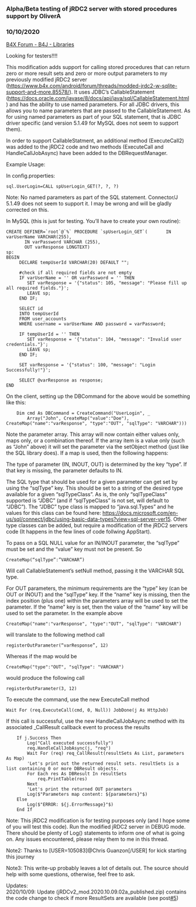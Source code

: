 ### Alpha/Beta testing of jRDC2 server with stored procedures support by OliverA
### 10/10/2020
[B4X Forum - B4J - Libraries](https://www.b4x.com/android/forum/threads/123294/)

Looking for testers!!!!  
  
This modification adds support for calling stored procedures that can return zero or more result sets and zero or more output parameters to my previously modified jRDC2 server (<https://www.b4x.com/android/forum/threads/modded-jrdc2-w-sqlite-support-and-more.85578/>). It uses JDBC’s CallableStatement (<https://docs.oracle.com/javase/8/docs/api/java/sql/CallableStatement.html>) and has the ability to use named parameters. For all JDBC drivers, this allows you to name parameters that are passed to the CallableStatement. As for using named parameters as part of your SQL statement, that is JDBC driver specific (and version 5.1.49 for MySQL does not seem to support them).  
  
In order to support CallableStatment, an additional method (ExecuteCall2) was added to the jRDC2 code and two methods (ExecuteCall and HandleCallJobAsync) have been added to the DBRequestManager.  
  
Example Usage:  
  
In config.properties:  

```B4X
sql.UserLogin=CALL spUserLogin_GET(?, ?, ?)
```

  
Note: No named parameters as part of the SQL statement. Connector/J 5.1.49 does not seem to support it. I may be wrong and will be gladly corrected on this.  
  
In MySQL (this is just for testing. You’ll have to create your own routine):  

```B4X
CREATE DEFINER=`root`@`%` PROCEDURE `spUserLogin_GET`(       IN varUserName VARCHAR(255),  
       IN varPassword VARCHAR (255),  
       OUT varResponse LONGTEXT)  
sp:  
BEGIN  
     DECLARE tempUserId VARCHAR(20) DEFAULT "";  
     
     #check if all required fields are not empty  
     IF varUserName = '' OR varPassword = '' THEN  
        SET varResponse = '{"status": 105, "message": "Please fill up all required fields."}';  
        LEAVE sp;  
     END IF;  
     
     SELECT id  
     INTO tempUserId  
     FROM user_accounts  
     WHERE username = varUserName AND password = varPassword;  
     
     IF tempUserId = '' THEN  
        SET varResponse = '{"status": 104, "message": "Invalid user credentials."}';  
        LEAVE sp;  
     END IF;  
     
     SET varResponse = '{"status": 100, "message": "Login Successfully!"}';  
     
     SELECT @varResponse as response;  
END
```

  
  
On the client, setting up the DBCommand for the above would be something like this:  

```B4X
    Dim cmd As DBCommand = CreateCommand("UserLogin", _  
        Array("John", CreateMap("value":"Doe"), CreateMap("name":"varResponse", "type":"OUT", "sqlType": "VARCHAR")))
```

  
Note the parameter array. This array will now contain either values only, maps only, or a combination thereof. If the array item is a value only (such as “John” above) it will set the parameter via the setObject method (just like the SQL library does). If a map is used, then the following happens:  
  
The type of parameter (IN, INOUT, OUT) is determined by the key “type”. If that key is missing, the parameter defaults to IN.  
  
The SQL type that should be used for a given parameter can get set by using the “sqlType” key. This should be set to a string of the desired type available for a given “sqlTypeClass”. As is, the only “sqlTypeClass” supported is “JDBC” (and if “sqlTypeClass” is not set, will default to “JDBC”). The “JDBC” type class is mapped to “java.sql.Types” and he values for this class can be found here: <https://docs.microsoft.com/en-us/sql/connect/jdbc/using-basic-data-types?view=sql-server-ver15>. Other type classes can be added, but require a modification of the jRDC2 servers code (It happens in the few lines of code follwing AppStart).  
  
To pass on a SQL NULL value for an IN/INOUT parameter, the “sqlType” must be set and the “value” key must not be present. So  

```B4X
CreateMap(“sqlType”:”VARCHAR”)
```

  
Will call CallableStatement’s setNull method, passing it the VARCHAR SQL type.  
  
For OUT parameters, the minimum requirements are the “type” key (can be OUT or INOUT) and the “sqlType” key. If the “name” key is missing, then the index position (plus one) within the parameters array will be used to set the parameter. If the “name” key is set, then the value of the “name” key will be used to set the parameter. In the example above  

```B4X
CreateMap("name":"varResponse", "type":"OUT", "sqlType": "VARCHAR")
```

  
will translate to the following method call  

```B4X
registerOutParameter(“varResponse”, 12)
```

  
Whereas if the map would be  

```B4X
CreateMap("type":"OUT", "sqlType": "VARCHAR")
```

  
would produce the following call  

```B4X
registerOutParameter(3, 12)
```

  
  
To execute the command, use the new ExecuteCall method  

```B4X
Wait For (req.ExecuteCall(cmd, 0, Null)) JobDone(j As HttpJob)
```

  
  
If this call is successful, use the new HandleCallJobAsync method with its associated \_CallResult callback event to process the results  
  

```B4X
    If j.Success Then  
        Log("Call executed successfully")  
        req.HandleCallJobAsync(j, "req")  
        Wait For (req) req_CallResult(resultSets As List, parameters As Map)  
        'Let's print out the returned result sets. resultSets is a list containing 0 or more DBResult objects.  
        For Each res As DBResult In resultSets  
            req.PrintTable(res)  
        Next  
        'Let's print the returned OUT parameters  
        Log($"Parameters map content: ${parameters}"$)  
    Else  
        Log($"ERROR: ${j.ErrorMessage}"$)  
    End If
```

  
  
Note: This jRDC2 modification is for testing purposes only (and I hope some of you will test this code). Run the modified jRDC2 server in DEBUG mode. There should be plenty of Log() statements to inform one of what is going on. Any issues encountered, please relay them to me in this thread.  
  
Note2: Thanks to [USER=105083]@Chris Guanzon[/USER] for kick starting this journey  
  
Note3: This write-up probably leaves a lot of details out. The source should help with some questions, otherwise, feel free to ask.  
  
Updates:  
2020/10/09: Update (jRDCv2\_mod.2020.10.09.02a\_published.zip) contains the code change to check if more ResultSets are available (see post[#5](https://www.b4x.com/android/forum/threads/alpha-beta-testing-of-jrdc2-server-with-stored-procedures-support.123294/post-770277))